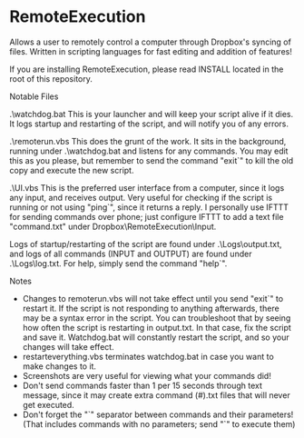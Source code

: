 # RemoteExecution
Allows a user to remotely control a computer through Dropbox's syncing of files. Written in scripting languages for fast editing and addition of features!

If you are installing RemoteExecution, please read INSTALL located in the root of this repository.

Notable Files

.\watchdog.bat
 This is your launcher and will keep your script alive if it dies. It logs startup and restarting of the script, and will notify you of any errors.
 
.\remoterun.vbs
 This does the grunt of the work. It sits in the background, running under .\watchdog.bat and listens for any commands. You may edit this as you please, but remember to send the command "exit\`" to kill the old copy and execute the new script.
 
.\UI.vbs
 This is the preferred user interface from a computer, since it logs any input, and receives output. Very useful for checking if the script is running or not using "ping\`", since it returns a reply. I personally use IFTTT for sending commands over phone; just configure IFTTT to add a text file "command.txt" under Dropbox\RemoteExecution\Input.

Logs of startup/restarting of the script are found under .\Logs\output.txt, and logs of all commands (INPUT and OUTPUT) are found under .\Logs\log.txt.
For help, simply send the command "help\`".

Notes

- Changes to remoterun.vbs will not take effect until you send "exit\`" to restart it. If the script is not responding to anything afterwards, there may be a syntax error in the script. You can troubleshoot that by seeing how often the script is restarting in output.txt. In that case, fix the script and save it. Watchdog.bat will constantly restart the script, and so your changes will take effect.
- restarteverything.vbs terminates watchdog.bat in case you want to make changes to it.
- Screenshots are very useful for viewing what your commands did!
- Don't send commands faster than 1 per 15 seconds through text message, since it may create extra command (#).txt files that will never get executed.
- Don't forget the "\`" separator between commands and their parameters! (That includes commands with no parameters; send "<command>\`" to execute them)
